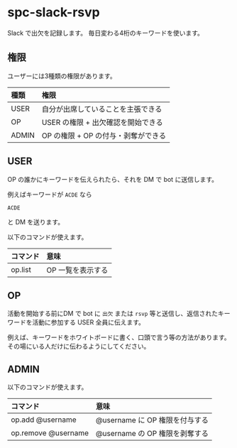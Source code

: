 # spc-slack-rsvp
Slack で出欠を記録します。
毎日変わる4桁のキーワードを使います。

## 権限
ユーザーには3種類の権限があります。

| 種類 | 権限 |
|:--|:--|
| USER | 自分が出席していることを主張できる |
| OP | USER の権限 + 出欠確認を開始できる |
| ADMIN | OP の権限 + OP の付与・剥奪ができる |

## USER
OP の誰かにキーワードを伝えられたら、それを DM で bot に送信します。

例えばキーワードが `ACDE` なら
```
ACDE
```
と DM を送ります。

以下のコマンドが使えます。

| コマンド | 意味 |
|:--|:--|
| op.list | OP 一覧を表示する |

## OP
活動を開始する前にDM で bot に `出欠` または `rsvp` 等と送信し、返信されたキーワードを活動に参加する USER 全員に伝えます。

例えば、キーワードをホワイトボードに書く、口頭で言う等の方法があります。その場にいる人だけに伝わるようにしてください。

## ADMIN
以下のコマンドが使えます。

| コマンド | 意味 |
|:--|:--|
| op.add @username | @username に OP 権限を付与する |
| op.remove @username | @username の OP 権限を剥奪する |

